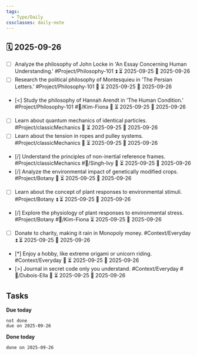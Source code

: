 ```yaml
---
tags:
  - Type/Daily
cssclasses: daily-note
---
```


## 🗓️ 2025-09-26

- [ ] Analyze the philosophy of John Locke in 'An Essay Concerning Human Understanding.' #Project/Philosophy-101 ⏫ ⏳ 2025-09-25 📅 2025-09-26
- [ ] Research the political philosophy of Montesquieu in 'The Persian Letters.' #Project/Philosophy-101 🔽 ⏳ 2025-09-25 📅 2025-09-26
- [<] Study the philosophy of Hannah Arendt in 'The Human Condition.' #Project/Philosophy-101 #👤/Kim-Fiona 🔽 ⏳ 2025-09-25 📅 2025-09-26
- [ ] Learn about quantum mechanics of identical particles. #Project/classicMechanics 🔺 ⏳ 2025-09-25 📅 2025-09-26
- [ ] Learn about the tension in ropes and pulley systems. #Project/classicMechanics 🔽 ⏳ 2025-09-25 📅 2025-09-26
- [/] Understand the principles of non-inertial reference frames. #Project/classicMechanics #👤/Singh-Ivy 🔽 ⏳ 2025-09-25 📅 2025-09-26
- [/] Analyze the environmental impact of genetically modified crops. #Project/Botany 🔽 ⏳ 2025-09-25 📅 2025-09-26
- [ ] Learn about the concept of plant responses to environmental stimuli. #Project/Botany ⏫ ⏳ 2025-09-25 📅 2025-09-26
- [/] Explore the physiology of plant responses to environmental stress. #Project/Botany #👤/Kim-Fiona ⏳ 2025-09-25 📅 2025-09-26
- [ ] Donate to charity, making it rain in Monopoly money. #Context/Everyday ⏫ ⏳ 2025-09-25 📅 2025-09-26
- [*] Enjoy a hobby, like extreme origami or unicorn riding. #Context/Everyday 🔺 ⏳ 2025-09-25 📅 2025-09-26
- [>] Journal in secret code only you understand. #Context/Everyday #👤/Dubois-Ella 🔼 ⏳ 2025-09-25 📅 2025-09-26

## Tasks

**Due today**

```tasks
not done
due on 2025-09-26
```

**Done today**

```tasks
done on 2025-09-26
```
            